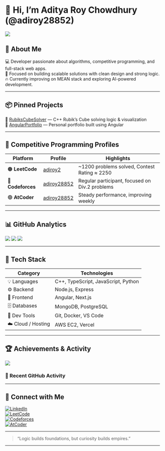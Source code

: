
# 👋 Hi, I’m Aditya Roy Chowdhury (@adiroy28852)

[![](https://visitcount.itsvg.in/api?id=adiroy28852&icon=0&color=0)](https://visitcount.itsvg.in)

## 🚀 About Me
💻 Developer passionate about algorithms, competitive programming, and full-stack web apps.  
🎯 Focused on building scalable solutions with clean design and strong logic.  
🔥 Currently improving on MEAN stack and exploring AI-powered development.

---

## 📦 Pinned Projects

🔹 [RubiksCubeSolver](https://github.com/adiroy28852/RubiksCubeSolver) — C++ Rubik’s Cube solving logic & visualization  
🔹 [AngularPortfolio](https://angular-portfolio-qeg9udi64-adiroy28852s-projects.vercel.app/) — Personal portfolio built using Angular  

---

## 🧮 Competitive Programming Profiles

| Platform | Profile | Highlights |
|-----------|----------|-------------|
| 🟠 **LeetCode** | [adiroy2](https://leetcode.com/u/adiroy2/) | ~1200 problems solved, Contest Rating ≈ 2250 |
| 🔵 **Codeforces** | [adiroy28852](https://codeforces.com/profile/adiroy2) | Regular participant, focused on Div.2 problems |
| 🟢 **AtCoder** | [adiroy28852](https://atcoder.jp/users/adiroy2) | Steady performance, improving weekly |

---

## 📊 GitHub Analytics

![](https://github-readme-stats.vercel.app/api?username=adiroy28852&theme=tokyonight&hide_border=true&include_all_commits=true&count_private=true)
![](https://github-readme-streak-stats.herokuapp.com/?user=adiroy28852&theme=tokyonight&hide_border=true)
![](https://github-readme-stats.vercel.app/api/top-langs/?username=adiroy28852&theme=tokyonight&hide_border=true&layout=compact)

---

## 🧰 Tech Stack

| Category | Technologies |
|-----------|---------------|
| 💡 Languages | C++, TypeScript, JavaScript, Python |
| ⚙️ Backend | Node.js, Express |
| 🎨 Frontend | Angular, Next.js |
| 🗄️ Databases | MongoDB, PostgreSQL |
| 🧠 Dev Tools | Git, Docker, VS Code |
| ☁️ Cloud / Hosting | AWS EC2, Vercel |

---

## 🏆 Achievements & Activity

![](https://github-profile-trophy.vercel.app/?username=adiroy28852&theme=tokyonight&no-frame=true&no-bg=false&margin-w=4)

### 📆 Recent GitHub Activity  
<!--START_SECTION:activity-->
<!--END_SECTION:activity-->

---

## 🔗 Connect with Me

[![LinkedIn](https://img.shields.io/badge/LinkedIn-0077B5?style=flat-square&logo=linkedin&logoColor=white)](https://linkedin.com/in/aditya-roy-chowdhury)  
[![LeetCode](https://img.shields.io/badge/LeetCode-FFA116?style=flat-square&logo=leetcode&logoColor=white)](https://leetcode.com/u/adiroy2/)  
[![Codeforces](https://img.shields.io/badge/Codeforces-445f9d?style=flat-square&logo=codeforces&logoColor=white)](https://codeforces.com/profile/adiroy28852)  
[![AtCoder](https://img.shields.io/badge/AtCoder-00AA00?style=flat-square&logo=atcoder&logoColor=white)](https://atcoder.jp/users/adiroy28852)

---

> “Logic builds foundations, but curiosity builds empires.”

---
